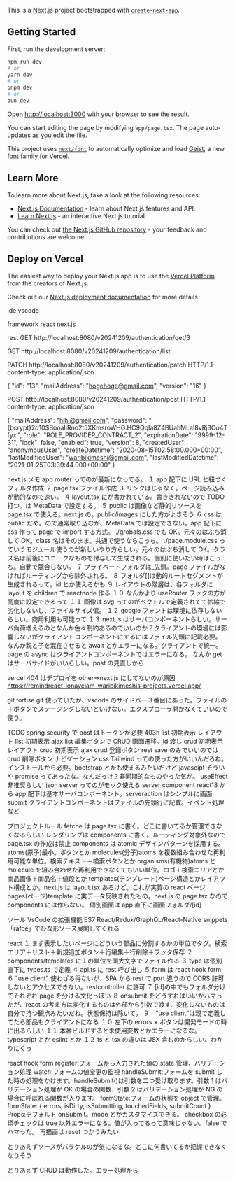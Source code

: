 This is a [Next.js](https://nextjs.org) project bootstrapped with [`create-next-app`](https://nextjs.org/docs/app/api-reference/cli/create-next-app).

## Getting Started

First, run the development server:

```bash
npm run dev
# or
yarn dev
# or
pnpm dev
# or
bun dev
```

Open [http://localhost:3000](http://localhost:3000) with your browser to see the result.

You can start editing the page by modifying `app/page.tsx`. The page auto-updates as you edit the file.

This project uses [`next/font`](https://nextjs.org/docs/app/building-your-application/optimizing/fonts) to automatically optimize and load [Geist](https://vercel.com/font), a new font family for Vercel.

## Learn More

To learn more about Next.js, take a look at the following resources:

- [Next.js Documentation](https://nextjs.org/docs) - learn about Next.js features and API.
- [Learn Next.js](https://nextjs.org/learn) - an interactive Next.js tutorial.

You can check out [the Next.js GitHub repository](https://github.com/vercel/next.js) - your feedback and contributions are welcome!

## Deploy on Vercel

The easiest way to deploy your Next.js app is to use the [Vercel Platform](https://vercel.com/new?utm_medium=default-template&filter=next.js&utm_source=create-next-app&utm_campaign=create-next-app-readme) from the creators of Next.js.

Check out our [Next.js deployment documentation](https://nextjs.org/docs/app/building-your-application/deploying) for more details.

ide
vscode

framework
react
next.js

rest
GET http://localhost:8080/v20241209/authentication/get/3

GET http://localhost:8080/v20241209/authentication/list

PATCH http://localhost:8080/v20241209/authentication/patch HTTP/1.1
content-type: application/json

{
"id": "13",
"mailAddress": "hogehoge@gmail.com",
"version": "16"
}

POST http://localhost:8080/v20241209/authentication/post HTTP/1.1
content-type: application/json

{
"mailAddress": "hihi@gmail.com",
"password": "{bcrypt}$2a$10$BooaIiRno2t5XKmsroWHG.HC9QqIa8Z4BUahMLaI8vRj3Oo4Tfyx.",
"role": "ROLE_PROVIDER_CONTRACT_2",
"expirationDate": "9999-12-31",
"lock": false,
"enabled": true,
"version": 8,
"createdUser": "anonymousUser",
"createDatetime": "2020-08-15T02:58:00.000+00:00",
"lastModifiedUser": "waribikimeshi@gmail.com",
"lastModifiedDatetime": "2021-01-25T03:39:44.000+00:00"
}

next.js メモ
app router ってのが最新になってる。
１ app 配下に URL と紐づくフォルダ作成
２ page.tsx ファイル作成
３ リンクは<a>じゃなく<Link>。ページ読み込みが動的なので速い。
４ layout.tsx に<body>が書かれている。<html lang="ja">書ききれないので TODO 打つ。<HEAD>は MetaData で設定する。
５ public は画像など静的リソースを page.tsx で使える。next.js の<Image>。public/images にした方がよさそう
６ css は public だめ。<HEAD>の<link>で通常取り込むが、MetaData では設定できない。app 配下に css 作って page で import する方式。
./grobals.css でも OK。元々のはぶち消して OK。class 名はそのまま。共通で使うならこっち。
./page.module.css っていうモジュール使うのが新しいやり方らしい。元々のはぶち消して OK。クラス名は前後にユニークなものを付与して生成される。個別に使いたい時はこっち。自動で競合しない。
７ プライベートフォルダは\_先頭。page ファイルがなければルーティングから除外される。
８ フォルダ[]は動的ルートセグメントが生成されるって。id とか使えるかも
９ レイアウトの階層は、各フォルダに layout を children で reactnode 作る
１０ なんか<Link>より useRouter フックの方が高度に設定できるって
１１ 画像は svg ってのがベクトルで定義されてて拡縮で劣化しないし、ファイルサイズ低。
１２ google フォントは環境に依存しないらしい。商用利用も可能って
１３ next.js はサーバコンポーネントらしい。サーバ負荷増えるのとなんか色々制約あるのでいいのか？クライアントの環境には影響しないがクライアントコンポーネントにするにはファイル先頭に記載必要。
なんか親と子を混在させると await とかエラーになる。クライアントで統一。page の async はクライアントコンポーネントではエラーになる。
なんか get はサーバサイドがいいらしい。post の見直しから

vercel
404 はデプロイを other⇒next.js にしてないのが原因
https://remindreact-lonayciam-waribikimeshis-projects.vercel.app/

git
tortise git 使っていたが、vscode のサイドバー３番目にあった。ファイルの＋ボタンでステージングしないといけない。エクスプローラ開かなくていいので使う。

TODO
spring security で post はトークンが必要 403h
list 初期表示 レイアウト
list 初期表示 ajax
list 編集ボタンで CRUD 画面遷移。id 渡し
crud 初期表示 レイアウト
crud 初期表示 ajax
crud 登録ボタン
rest save のみでいいのでは
crud 削除ボタン
ナビゲーション
css Tailwind っての使った方がいいんだろね。インストールから必要。bootstrap とかも使えるみたいだけど
javascipt そういや promise ってあったな。なんだっけ？非同期的なものやった気が。
useEffect 非推奨らしい
json server ってのがモック使える
server component react18 から app 配下は基本サーバコンポーネント。serveraction はシンプルに画面 submit
クライアントコンポーネントはファイルの先頭行に記載。イベント処理など

プロジェクトルール
fetche は page.tsx に書く。どこに書いてるか管理できなくなるらしい
レンダリングは components に書く。ルーティング対象外なので page.tsx の作成は禁止
components は atomic デザインパターンを採用する。
atoms(原子)最小。ボタンとか
molecules(分子)atoms を複数組み合わせた再利用可能な単位。検索テキスト＋検索ボタンとか
organisms(有機物)atoms と molecule を組み合わせた再利用できなくてもいい単位。ロゴ＋検索エリアとか商品画像＋商品名＋値段とか
templates(テンプレート)ページ構造とかレイアウト構成とか。next.js は layout.tsx あるけど。これが実質の react ページ
pages(ページ)template に実データ反映されたもの。next.js の page.tsx なので components には作らない。
個別画面は app 直下に画面フォルダ/[id]

ツール
VsCode の拡張機能 ES7 React/Redux/GraphQL/React-Native snippets 「rafce」でひな形ソース展開してくれる

react
１ まず表示したいページにどういう部品に分割するかの単位でタグ。検索エリア＋リスト＋新規追加ボタン＋行編集＋行削除＋フッタ保存
２ components/templates に１の単位を頭大文字でファイル作る
３ type は個別直下に types.ts で定義
４ api.ts に rest 呼び出し
５ form は react hook form
６ "use client" 使わざる得ないが、SPA から rest で port 違うので CORS 許可しないとアクセスできない。restcontroller に許可
７ [id]の中でもフォルダ分けてそれぞれ page を分ける文化っぽい
８ onsubmit をどうすればいいかハマったが、react の考え方は変化するものは外部から引数で渡す、変化しないものは自分で持つ観点みたいだね。状態保持は除いて。
９　"use client"は親で定義してたら部品もクライアントになる
１０ 左下の errors × ボタンは開発モードの時に出るらしい
１１ 本番ビルドすると未使用変数とかエラーになるな。typescript とか eslint とか
１２ ts と tsx の違いは JSX 含むのからしい。わかりにくっ

react hook form
register:フォームから入力された値の state 管理、バリデーション処理
watch:フォームの値変更の監視
handleSubmit:フォームを submit した時の処理をかけます。handleSubmit()は引数を二つ受け取ります。引数 1 はバリデーション処理が OK の場合の関数、引数 2 はバリデーション処理が NG の場合に呼ばれる関数が入ります。
formState:フォームの状態を object で管理。formState: { errors, isDirty, isSubmitting, touchedFields, submitCount }
Props:デフォルト onSubmit。mode とかカスタマイズできる。
checkbox の必須チェックは true 以外エラーになる。値が入ってるって意味じゃない。false でハマった。
再描画は reset つかうみたい

とりあえずソースがバラケルのが気になるな。どこに何書いてるか把握できなくなりそう

とりあえず CRUD は動作した。エラー処理から
